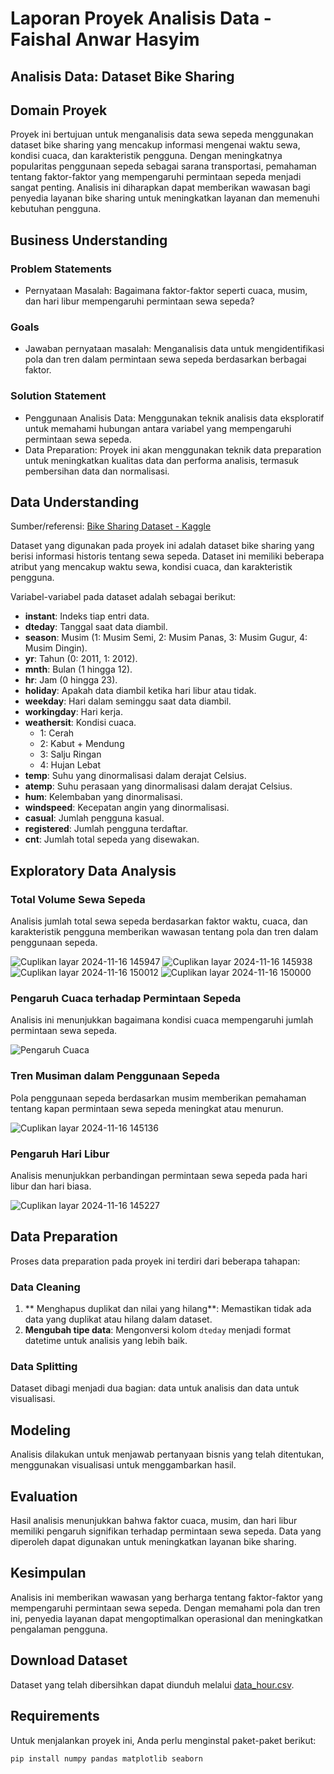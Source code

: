 # Laporan Proyek Analisis Data - Faishal Anwar Hasyim

## Analisis Data: Dataset Bike Sharing

## Domain Proyek
Proyek ini bertujuan untuk menganalisis data sewa sepeda menggunakan dataset bike sharing yang mencakup informasi mengenai waktu sewa, kondisi cuaca, dan karakteristik pengguna. Dengan meningkatnya popularitas penggunaan sepeda sebagai sarana transportasi, pemahaman tentang faktor-faktor yang mempengaruhi permintaan sepeda menjadi sangat penting. Analisis ini diharapkan dapat memberikan wawasan bagi penyedia layanan bike sharing untuk meningkatkan layanan dan memenuhi kebutuhan pengguna.

## Business Understanding

### Problem Statements

- Pernyataan Masalah: Bagaimana faktor-faktor seperti cuaca, musim, dan hari libur mempengaruhi permintaan sewa sepeda?

### Goals
- Jawaban pernyataan masalah: Menganalisis data untuk mengidentifikasi pola dan tren dalam permintaan sewa sepeda berdasarkan berbagai faktor.

### Solution Statement
- Penggunaan Analisis Data: Menggunakan teknik analisis data eksploratif untuk memahami hubungan antara variabel yang mempengaruhi permintaan sewa sepeda.
- Data Preparation: Proyek ini akan menggunakan teknik data preparation untuk meningkatkan kualitas data dan performa analisis, termasuk pembersihan data dan normalisasi.

## Data Understanding

Sumber/referensi: [Bike Sharing Dataset - Kaggle](https://www.kaggle.com/datasets/lakshmi25npathi/bike-sharing-dataset/data)

Dataset yang digunakan pada proyek ini adalah dataset bike sharing yang berisi informasi historis tentang sewa sepeda. Dataset ini memiliki beberapa atribut yang mencakup waktu sewa, kondisi cuaca, dan karakteristik pengguna.

Variabel-variabel pada dataset adalah sebagai berikut:
- **instant**: Indeks tiap entri data.
- **dteday**: Tanggal saat data diambil.
- **season**: Musim (1: Musim Semi, 2: Musim Panas, 3: Musim Gugur, 4: Musim Dingin).
- **yr**: Tahun (0: 2011, 1: 2012).
- **mnth**: Bulan (1 hingga 12).
- **hr**: Jam (0 hingga 23).
- **holiday**: Apakah data diambil ketika hari libur atau tidak.
- **weekday**: Hari dalam seminggu saat data diambil.
- **workingday**: Hari kerja.
- **weathersit**: Kondisi cuaca.
  - 1: Cerah
  - 2: Kabut + Mendung
  - 3: Salju Ringan
  - 4: Hujan Lebat
- **temp**: Suhu yang dinormalisasi dalam derajat Celsius.
- **atemp**: Suhu perasaan yang dinormalisasi dalam derajat Celsius.
- **hum**: Kelembaban yang dinormalisasi.
- **windspeed**: Kecepatan angin yang dinormalisasi.
- **casual**: Jumlah pengguna kasual.
- **registered**: Jumlah pengguna terdaftar.
- **cnt**: Jumlah total sepeda yang disewakan.

## Exploratory Data Analysis

### Total Volume Sewa Sepeda

Analisis jumlah total sewa sepeda berdasarkan faktor waktu, cuaca, dan karakteristik pengguna memberikan wawasan tentang pola dan tren dalam penggunaan sepeda.

![Cuplikan layar 2024-11-16 145947](https://github.com/user-attachments/assets/0f8c30cb-bd6e-46fe-8177-fd37614c6f5b)
![Cuplikan layar 2024-11-16 145938](https://github.com/user-attachments/assets/ef3239e8-8128-4522-bbd7-d143306f3c37)
![Cuplikan layar 2024-11-16 150012](https://github.com/user-attachments/assets/a8ccaefb-8bdc-447f-9b6e-28317a129915)
![Cuplikan layar 2024-11-16 150000](https://github.com/user-attachments/assets/6ef29c80-80a3-4d57-bfc4-554f34a2badd)

### Pengaruh Cuaca terhadap Permintaan Sepeda

Analisis ini menunjukkan bagaimana kondisi cuaca mempengaruhi jumlah permintaan sewa sepeda.

![Pengaruh Cuaca](https://github.com/user-attachments/assets/d7b7567c-b536-4a4f-8cae-107e9ff0f6d8)

### Tren Musiman dalam Penggunaan Sepeda

Pola penggunaan sepeda berdasarkan musim memberikan pemahaman tentang kapan permintaan sewa sepeda meningkat atau menurun.

![Cuplikan layar 2024-11-16 145136](https://github.com/user-attachments/assets/9724bbf5-c6fa-4837-add3-028479769dd9)


### Pengaruh Hari Libur

Analisis menunjukkan perbandingan permintaan sewa sepeda pada hari libur dan hari biasa.

![Cuplikan layar 2024-11-16 145227](https://github.com/user-attachments/assets/105c236c-6430-4e8d-a424-4369e6e44a74)


## Data Preparation

Proses data preparation pada proyek ini terdiri dari beberapa tahapan:

### Data Cleaning

1. ** Menghapus duplikat dan nilai yang hilang**: Memastikan tidak ada data yang duplikat atau hilang dalam dataset.
2. **Mengubah tipe data**: Mengonversi kolom `dteday` menjadi format datetime untuk analisis yang lebih baik.

### Data Splitting  
Dataset dibagi menjadi dua bagian: data untuk analisis dan data untuk visualisasi.

## Modeling

Analisis dilakukan untuk menjawab pertanyaan bisnis yang telah ditentukan, menggunakan visualisasi untuk menggambarkan hasil.

## Evaluation

Hasil analisis menunjukkan bahwa faktor cuaca, musim, dan hari libur memiliki pengaruh signifikan terhadap permintaan sewa sepeda. Data yang diperoleh dapat digunakan untuk meningkatkan layanan bike sharing.

## Kesimpulan
Analisis ini memberikan wawasan yang berharga tentang faktor-faktor yang mempengaruhi permintaan sewa sepeda. Dengan memahami pola dan tren ini, penyedia layanan dapat mengoptimalkan operasional dan meningkatkan pengalaman pengguna.

## Download Dataset
Dataset yang telah dibersihkan dapat diunduh melalui [data_hour.csv](data_hour.csv).

## Requirements
Untuk menjalankan proyek ini, Anda perlu menginstal paket-paket berikut:
```bash
pip install numpy pandas matplotlib seaborn
